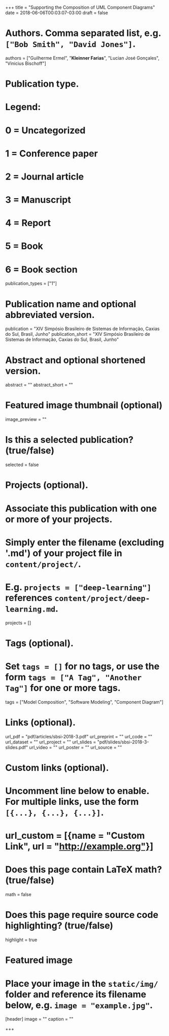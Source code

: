 +++
title = "Supporting the Composition of UML Component Diagrams"
date = 2018-06-06T00:03:07-03:00
draft = false

# Authors. Comma separated list, e.g. `["Bob Smith", "David Jones"]`.
authors = ["Guilherme Ermel", "**Kleinner Farias**", "Lucian José Gonçales", "Vinicius Bischoff"]

# Publication type.
# Legend:
# 0 = Uncategorized
# 1 = Conference paper
# 2 = Journal article
# 3 = Manuscript
# 4 = Report
# 5 = Book
# 6 = Book section
publication_types = ["1"]

# Publication name and optional abbreviated version.
publication = "XIV Simpósio Brasileiro de Sistemas de Informação, Caxias do Sul, Brasil, Junho"
publication_short = "XIV Simpósio Brasileiro de Sistemas de Informação, Caxias do Sul, Brasil, Junho"

# Abstract and optional shortened version.
abstract = ""
abstract_short = ""

# Featured image thumbnail (optional)
image_preview = ""

# Is this a selected publication? (true/false)
selected = false

# Projects (optional).
#   Associate this publication with one or more of your projects.
#   Simply enter the filename (excluding '.md') of your project file in `content/project/`.
#   E.g. `projects = ["deep-learning"]` references `content/project/deep-learning.md`.
projects = []

# Tags (optional).
#   Set `tags = []` for no tags, or use the form `tags = ["A Tag", "Another Tag"]` for one or more tags.
tags = ["Model Composition", "Software Modeling", "Component Diagram"]

# Links (optional).
url_pdf = "pdf/articles/sbsi-2018-3.pdf"
url_preprint = ""
url_code = ""
url_dataset = ""
url_project = ""
url_slides = "pdf/slides/sbsi-2018-3-slides.pdf"
url_video = ""
url_poster = ""
url_source = ""

# Custom links (optional).
#   Uncomment line below to enable. For multiple links, use the form `[{...}, {...}, {...}]`.
# url_custom = [{name = "Custom Link", url = "http://example.org"}]

# Does this page contain LaTeX math? (true/false)
math = false

# Does this page require source code highlighting? (true/false)
highlight = true

# Featured image
# Place your image in the `static/img/` folder and reference its filename below, e.g. `image = "example.jpg"`.
[header]
image = ""
caption = ""

+++
